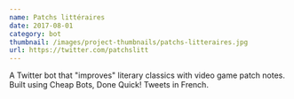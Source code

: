 ```yaml
---
name: Patchs littéraires
date: 2017-08-01
category: bot
thumbnail: /images/project-thumbnails/patchs-litteraires.jpg
url: https://twitter.com/patchslitt
---
```


A Twitter bot that "improves" literary classics with video game patch notes. Built using Cheap Bots, Done Quick! Tweets in French.